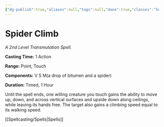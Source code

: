```yaml
---
{"dg-publish":true,"aliases":null,"tags":null,"done":true,"classes":"Sorcerer, Warlock, Wizard, Artificer,","spellLevel":2,"school":"Transmutation","source":"PHB","permalink":"/spells/spider-climb/","dgHomeLink":false,"dgPassFrontmatter":true}
---
```


# Spider Climb
*A 2nd Level Transmutation Spell.*

**Casting Time:** 1 Action

**Range:** Point, Touch

**Components:** V S M(a drop of bitumen and a spider)

**Duration:** Timed, 1 Hour

Until the spell ends, one willing creature you touch gains the ability to move up, down, and across vertical surfaces and upside down along ceilings, while leaving its hands free. The target also gains a climbing speed equal to its walking speed.

[[Spellcasting/Spells|Spells]]